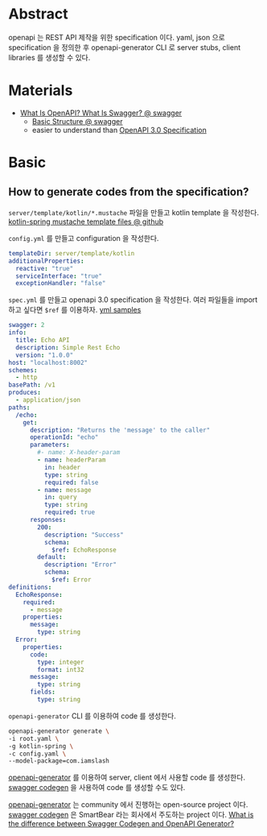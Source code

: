 # Abstract

openapi 는 REST API 제작을 위한 specification 이다. yaml, json 으로
specification 을 정의한 후 openapi-generator CLI 로 server stubs,
client libraries 를 생성할 수 있다.

# Materials

* [What Is OpenAPI? What Is Swagger? @ swagger](https://swagger.io/docs/specification/about/)
  * [Basic Structure @ swagger](https://swagger.io/docs/specification/basic-structure/)
  * easier to understand than [OpenAPI 3.0 Specification](https://github.com/OAI/OpenAPI-Specification/blob/main/versions/3.0.2.md)

# Basic

## How to generate codes from the specification?

`server/template/kotlin/*.mustache` 파일을 만들고 kotlin template 을 작성한다. [kotlin-spring mustache template files @ github](https://github.com/OpenAPITools/openapi-generator/tree/master/modules/openapi-generator/src/main/resources/kotlin-spring)

`config.yml` 를 만들고 configuration 을 작성한다.

```yml
templateDir: server/template/kotlin
additionalProperties:
  reactive: "true"
  serviceInterface: "true"
  exceptionHandler: "false"
```

`spec.yml` 를 만들고 openapi 3.0 specification 을 작성한다. 여러 파일들을
import 하고 싶다면 `$ref` 를 이용하자. [yml samples](https://github.com/OpenAPITools/openapi-generator/tree/master/samples/yaml)

```yml
swagger: 2
info:
  title: Echo API
  description: Simple Rest Echo
  version: "1.0.0"
host: "localhost:8002"
schemes:
  - http
basePath: /v1
produces:
  - application/json
paths:
  /echo:
    get:
      description: "Returns the 'message' to the caller"
      operationId: "echo"
      parameters:
        #- name: X-header-param
        - name: headerParam
          in: header
          type: string
          required: false
        - name: message
          in: query
          type: string
          required: true
      responses:
        200:
          description: "Success"
          schema:
            $ref: EchoResponse
        default:
          description: "Error"
          schema:
            $ref: Error
definitions:
  EchoResponse:
    required:
      - message
    properties:
      message:
        type: string
  Error:
    properties:
      code:
        type: integer
        format: int32
      message:
        type: string
      fields:
        type: string
```

`openapi-generator` CLI 를 이용하여 code 를 생성한다.

```bash
openapi-generator generate \
-i root.yaml \
-g kotlin-spring \
-c config.yaml \
--model-package=com.iamslash
```

[openapi-generator](https://github.com/OpenAPITools/openapi-generator) 를 이용하여 server, client
에서 사용할 code 를 생성한다. [swagger codegen](https://swagger.io/docs/open-source-tools/swagger-codegen/) 을 사용하여 code 를 생성할 수도 있다.

[openapi-generator](https://github.com/OpenAPITools/openapi-generator) 는 community 에서 진행하는 open-source project 이다. [swagger codegen](https://swagger.io/docs/open-source-tools/swagger-codegen/) 은 SmartBear 라는 회사에서 주도하는 project 이다. [What is the difference between Swagger Codegen and OpenAPI Generator?](https://openapi-generator.tech/docs/faq/#what-is-the-difference-between-swagger-codegen-and-openapi-generator)
